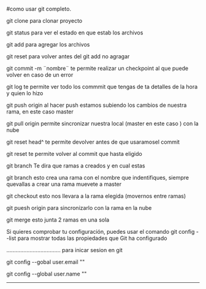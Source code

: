 #como usar git completo.

git clone para clonar proyecto 

git status para ver el estado en que estab los archivos

git add para agregar los archivos


git reset para volver antes del git add no agragar

git commit -m  ¨nombre¨ te permite realizar un checkpoint al que puede volver en caso de un error 

git log te permite ver todo los commmit que tengas de ta detalles de la hora y quien lo hizo 

git push origin <rama> al  hacer push estamos subiendo los cambios de nuestra rama, en este caso master 


git pull origin <rama> permite sincronizar nuestra local (master en este caso ) con la nube

git reset head^ te permite devolver antes de que usaramosel commit 

git reset <cofigo del commit> te permite volver al commit que  hasta eligido

git branch Te dira que ramas a creados y en cual estas 

git branch <nombre de la  rama> esto  crea una rama con el nombre que indentifiques, siempre quevallas a crear una rama muevete a master

git checkout <nombre de la rama> esto nos llevara a la rama elegida  (movernos entre ramas)

git puesh origin <nomnbre de la rama> para sincronizarlo con la rama en la nube

git merge <nombre de la rama a juntar > esto junta 2 ramas en una sola 
  
 Si quieres comprobar tu configuración, puedes usar el comando git config --list para mostrar todas las propiedades que Git ha configurado 


...................................
para inicar sesion en git  


git config --gobal user.email ""

git config --global user.name ""

------------------------------------------

